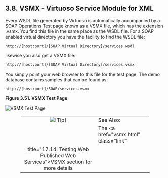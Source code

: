 <div id="qsvsmx" class="section">

<div class="titlepage">

<div>

<div>

## 3.8. VSMX - Virtuoso Service Module for XML

</div>

</div>

</div>

Every WSDL file generated by Virtuoso is automatically accompanied by a
SOAP Operations Test page known as a VSMX file, which has the extension
.vsmx. You find this file in the same place as the WSDL file. For a SOAP
enabled virtual directory you have the facility to find the WSDL file:

``` programlisting
http://[host:port]/[SOAP Virtual Directory]/services.wsdl
```

likewise you also get a VSMX file:

``` programlisting
http://[host:port]/[SOAP Virtual Directory]/services.vsmx
```

You simply point your web browser to this file for the test page. The
demo database contains samples that can be found as:

``` programlisting
http://[host:port]/SOAP/services.vsmx
```

<div class="figure-float">

<div id="id8703" class="figure">

**Figure 3.51. VSMX Test Page**

<div class="figure-contents">

<div class="mediaobject">

![VSMX Test Page](images/ui/vsmx001.png)

</div>

</div>

</div>

  

</div>

<div class="tip" style="margin-left: 0.5in; margin-right: 0.5in;">

|                            |                                                                                     |
|:--------------------------:|:------------------------------------------------------------------------------------|
| ![\[Tip\]](images/tip.png) | See Also:                                                                           |
|                            | The <a href="vsmx.html" class="link"                                                
                              title="17.14. Testing Web Published Web Services">VSMX section</a> for more details  |

</div>

</div>
